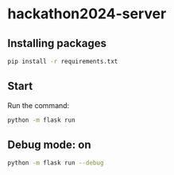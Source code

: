 # hackathon2024-server

## Installing packages

```bash
pip install -r requirements.txt
```

## Start

Run the command:

```bash
python -m flask run
```

## Debug mode: on

```bash
python -m flask run --debug
```
